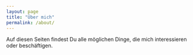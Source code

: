 ```yaml
---
layout: page
title: "Über mich"
permalink: /about/
---
```


Auf diesen Seiten findest Du alle möglichen Dinge, die mich interessieren oder beschäftigen.
